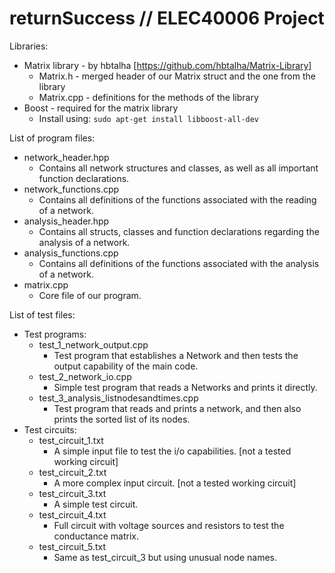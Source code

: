 # returnSuccess // ELEC40006 Project
Libraries:
  - Matrix library - by hbtalha [https://github.com/hbtalha/Matrix-Library]
    - Matrix.h - merged header of our Matrix struct and the one from the library
    - Matrix.cpp - definitions for the methods of the library
  - Boost - required for the matrix library
    - Install using: ```sudo apt-get install libboost-all-dev```

List of program files:
  - network_header.hpp
  	- Contains all network structures and classes, as well as all important function declarations.
  - network_functions.cpp	
  	- Contains all definitions of the functions associated with the reading of a network.
  - analysis_header.hpp
    - Contains all structs, classes and function declarations regarding the analysis of a network.
  - analysis_functions.cpp
    - Contains all definitions of the functions associated with the analysis of a network.
  - matrix.cpp
    - Core file of our program.

List of test files:
  - Test programs:
    - test\_1\_network\_output.cpp
  	  - Test program that establishes a Network and then tests the output capability of the main code.
    - test\_2\_network\_io.cpp
  	  - Simple test program that reads a Networks and prints it directly.
  	- test\_3\_analysis\_listnodesandtimes.cpp
  	  - Test program that reads and prints a network, and then also prints the sorted list of its nodes.
  - Test circuits:
	- test\_circuit\_1.txt
  	  - A simple input file to test the i/o capabilities. [not a tested working circuit]
    - test\_circuit\_2.txt
  	  - A more complex input circuit. [not a tested working circuit]
  	- test\_circuit\_3.txt
  	  - A simple test circuit.
  	- test\_circuit\_4.txt
  	  - Full circuit with voltage sources and resistors to test the conductance matrix.
  	- test\_circuit\_5.txt
  	  - Same as test\_circuit\_3 but using unusual node names.
